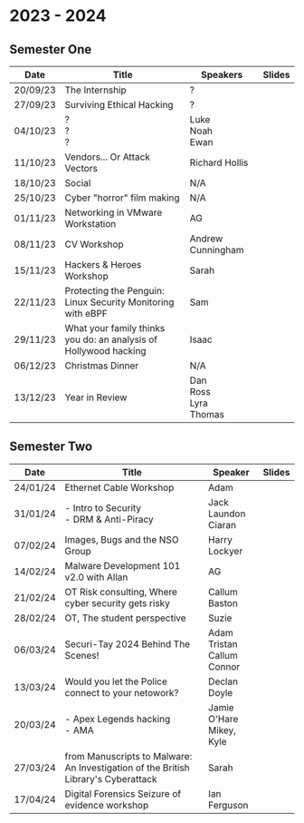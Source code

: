 # 2023 - 2024

## Semester One

| Date     | Title                                                            | Speakers                      | Slides |
| -------- | ---------------------------------------------------------------- | ----------------------------- | ------ |
| 20/09/23 | The Internship                                                   | ?                             |        |
| 27/09/23 | Surviving Ethical Hacking                                        | ?                             |        |
| 04/10/23 | ?<br>?<br>?                                                      | Luke<br>Noah<br>Ewan          |        |
| 11/10/23 | Vendors... Or Attack Vectors                                     | Richard Hollis                |        |
| 18/10/23 | Social                                                           | N/A                           |        |
| 25/10/23 | Cyber "horror" film making                                       | N/A                           |        |
| 01/11/23 | Networking in VMware Workstation                                 | AG                            |        |
| 08/11/23 | CV Workshop                                                      | Andrew Cunningham             |        |
| 15/11/23 | Hackers & Heroes Workshop                                        | Sarah                         |        |
| 22/11/23 | Protecting the Penguin: Linux Security Monitoring with eBPF      | Sam                           |        |
| 29/11/23 | What your family thinks you do: an analysis of Hollywood hacking | Isaac                         |        |
| 06/12/23 | Christmas Dinner                                                 | N/A                           |        |
| 13/12/23 | Year in Review                                                   | Dan<br>Ross<br>Lyra<br>Thomas |        |

## Semester Two

| Date     | Title                                                                              | Speaker                             | Slides |
| -------- | ---------------------------------------------------------------------------------- | ----------------------------------- | ------ |
| 24/01/24 | Ethernet Cable Workshop                                                            | Adam                                |        |
| 31/01/24 | - Intro to Security<br>- DRM & Anti-Piracy                                         | Jack Laundon<br>Ciaran              |        |
| 07/02/24 | Images, Bugs and the NSO Group                                                     | Harry Lockyer                       |        |
| 14/02/24 | Malware Development 101 v2.0 with Allan                                            | AG                                  |        |
| 21/02/24 | OT Risk consulting, Where cyber security gets risky                                | Callum Baston                       |        |
| 28/02/24 | OT, The student perspective                                                        | Suzie                               |        |
| 06/03/24 | Securi-Tay 2024 Behind The Scenes!                                                 | Adam<br>Tristan<br>Callum<br>Connor |        |
| 13/03/24 | Would you let the Police connect to your netowork?                                 | Declan Doyle                        |        |
| 20/03/24 | - Apex Legends hacking<br>- AMA                                                    | Jamie O'Hare<br>Mikey, Kyle         |        |
| 27/03/24 | from Manuscripts to Malware: An Investigation of the British Library's Cyberattack | Sarah                               |        |
| 17/04/24 | Digital Forensics Seizure of evidence workshop                                     | Ian Ferguson                        |        |
